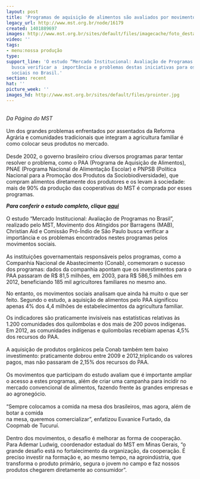 ```yaml
---
layout: post
title: 'Programas de aquisição de alimentos são avaliados por movimentos '
legacy_url: http://www.mst.org.br/node/16179
created: 1401889697
images: http://www.mst.org.br/sites/default/files/imagecache/foto_destaque/prointer.jpg
video: ''
tags:
- menu:nossa produção
type: 
support_line: 'O estudo “Mercado Institucional: Avaliação de Programas no Brasil”,
  busca verificar a  importância e problemas destas iniciativas para os movimentos
  sociais no Brasil.'
section: recent
hat: ''
picture_week: ''
images_hd: http://www.mst.org.br/sites/default/files/prointer.jpg
---
```

<p><br><em>Da Página do MST</em><br><br>Um dos grandes problemas enfrentados por assentados da Reforma Agrária e comunidades tradicionais que integram a agricultura familiar é como colocar seus produtos no mercado. <br><br>Desde 2002, o governo brasileiro criou diversos programas parar tentar resolver o problema, como o PAA (Programa de Aquisição de Alimentos), PNAE (Programa Nacional de Alimentação Escolar) e PNPSB (Política Nacional para a Promoção dos Produtos da Sociobiodiversidade), que compram alimentos diretamente dos produtores e os levam à sociedade: mais de 90% da produção das cooperativas do MST é comprada por esses programas.</p><p><strong><em>Para conferir o estudo completo, clique <a href="http://mst.org.br/sites/default/files/Mercado%20Institucional%20Avalia%C3%A7%C3%A3o%20de%20programas%20no%20Brasil_1.pdf" target="_blank">aqui</a></em></strong><br><br>O estudo “Mercado Institucional: Avaliação de Programas no Brasil”, realizado pelo MST, Movimento dos Atingidos por Barragens (MAB), Christian Aid e Comissão Pró-Índio de São Paulo busca verificar a importância e os problemas encontrados nestes programas pelos movimentos sociais.<br><br>As instituições governamentais responsáveis pelos programas, como a Companhia Nacional de Abastecimento (Conab), comemoram o sucesso dos programas: dados da companhia apontam que os investimentos para o PAA passaram de R$ 81,5 milhões, em 2003, para R$ 586,5 milhões em 2012, beneficiando 185 mil agricultores familiares no mesmo ano.</p><p>No entanto, os movimentos sociais analisam que ainda há muito o que ser feito. Segundo o estudo, a aquisição de alimentos pelo PAA significou apenas 4% dos 4,4 milhões de estabelecimentos da agricultura familiar.</p><p>Os indicadores são praticamente invisíveis nas estatísticas relativas às 1.200 comunidades dos quilombolas e dos mais de 200 povos indígenas. Em 2012, as comunidades indígenas e quilombolas recebiam apenas 4,5% dos recursos do PAA. <br><br>A aquisição de produtos orgânicos pela Conab também tem baixo investimento: praticamente dobrou entre 2009 e 2012,triplicando os valores pagos, mas não passaram de 2,15% dos recursos do PAA.<br><br>Os movimentos que participam do estudo avaliam que é importante ampliar o acesso a estes programas, além de criar uma campanha para incidir no mercado convencional de alimentos, fazendo frente às grandes empresas e ao agronegócio.<br><br>“Sempre colocamos a comida na mesa dos brasileiros, mas agora, além de botar a comida<br>na mesa, queremos comercializar”, enfatizou Euvanice Furtado, da Coopmab de Tucuruí.<br><br>Dentro dos movimentos, o desafio é melhorar as forma de cooperação. Para Ademar Ludwig, coordenador estadual do MST em Minas Gerais, “o grande desafio está no fortalecimento da organização, da cooperação. É preciso investir na formação e, ao mesmo tempo, na agroindústria, que transforma o produto primário, segura o jovem no campo e faz nossos produtos chegarem diretamente ao consumidor”. <br><br>&nbsp;</p>
